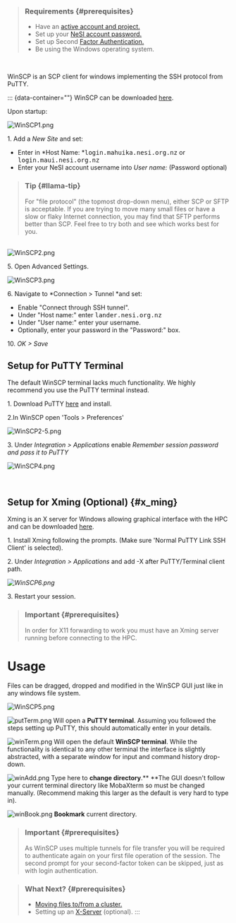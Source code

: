 > ### Requirements {#prerequisites}
>
> -   Have an [active account and
>     project.](https://support.nesi.org.nz/hc/en-gb/sections/360000196195-Accounts-Projects)
> -   Set up your [NeSI account
>     password.](https://support.nesi.org.nz/hc/en-gb/articles/360000335995)
> -   Set up Second [Factor
>     Authentication.](https://support.nesi.org.nz/hc/en-gb/articles/360000203075)
> -   Be using the Windows operating system.

 

WinSCP is an SCP client for windows implementing the SSH protocol from
PuTTY.

::: {data-container=""}
WinSCP can be downloaded [here](https://winscp.net/eng/download.php).

Upon startup:

![WinSCP1.png](https://support.nesi.org.nz/hc/article_attachments/360001342295/WinSCP1.png)

1. Add a *New Site* and set:

-   Enter in *Host Name: *<kbd>login.mahuika.nesi.org.nz</kbd> or
    <kbd>login.maui.nesi.org.nz</kbd>
-   Enter your NeSI account username into *User name:* (Password
    optional)

> ### Tip {#llama-tip}
>
> For \"file protocol\" (the topmost drop-down menu), either SCP or SFTP
> is acceptable. If you are trying to move many small files or have a
> slow or flaky Internet connection, you may find that SFTP performs
> better than SCP. Feel free to try both and see which works best for
> you.

\
![WinSCP2.png](https://support.nesi.org.nz/hc/article_attachments/360001342315/WinSCP2.png)

5\. Open Advanced Settings.

![WinSCP3.png](https://support.nesi.org.nz/hc/article_attachments/360002834335/WinSCP3.png)

6\. Navigate to *Connection \> Tunnel *and set:

-   Enable \"Connect through SSH tunnel\".
-   Under \"Host name:\" enter <kbd>lander.nesi.org.nz</kbd>
-   Under \"User name:\" enter your username.
-   Optionally, enter your password in the \"Password:\" box.

10\. *OK \> Save*

## Setup for PuTTY Terminal

The default WinSCP terminal lacks much functionality. We highly
recommend you use the PuTTY terminal instead.

1\. Download PuTTY [here](https://www.putty.org/) and install.

2.In WinSCP open \'Tools \> Preferences\'

![WinSCP2-5.png](https://support.nesi.org.nz/hc/article_attachments/360001342495/WinSCP2-5.png)

3\. Under *Integration \> Applications* enable *Remember session password
and pass it to PuTTY*

![WinSCP4.png](https://support.nesi.org.nz/hc/article_attachments/360001344315/WinSCP4.png)

 

## Setup for Xming (Optional) {#x_ming}

Xming is an X server for Windows allowing graphical interface with the
HPC and can be downloaded
[here](https://sourceforge.net/projects/xming/).

1\. Install Xming following the prompts. (Make sure \'Normal PuTTY Link
SSH Client\' is selected).

2\. Under *Integration \> Applications* and add -X after PuTTY/Terminal
client path.

*![WinSCP6.png](https://support.nesi.org.nz/hc/article_attachments/360001596916/WinSCP6.png)*

3\. Restart your session.

> ### Important {#prerequisites}
>
> In order for X11 forwarding to work you must have an Xming server
> running before connecting to the HPC.

# Usage

Files can be dragged, dropped and modified in the WinSCP GUI just like
in any windows file system.

![WinSCP5.png](https://support.nesi.org.nz/hc/article_attachments/360001494615/WinSCP5.png)

![putTerm.png](https://support.nesi.org.nz/hc/article_attachments/360001597336/putTerm.png) Will
open a **PuTTY terminal**. Assuming you followed the steps setting up
PuTTY, this should automatically enter in your details.

![winTerm.png](https://support.nesi.org.nz/hc/article_attachments/360001597316/winTerm.png) Will
open the default **WinSCP terminal**. While the functionality is
identical to any other terminal the interface is slightly abstracted,
with a separate window for input and command history drop-down.

![winAdd.png](https://support.nesi.org.nz/hc/article_attachments/360001494635/winAdd.png) Type
here to **change directory**.** **The GUI doesn\'t follow your current
terminal directory like MobaXterm so must be changed
manually. (Recommend making this larger as the default is very hard to
type in).

![winBook.png](https://support.nesi.org.nz/hc/article_attachments/360001599556/winBook.png) **Bookmark**
current directory.

> ### Important {#prerequisites}
>
> As WinSCP uses multiple tunnels for file transfer you will be required
> to authenticate again on your first file operation of the session. The
> second prompt for your second-factor token can be skipped, just as
> with login authentication.

> ### What Next? {#prerequisites}
>
> -   [Moving files to/from a
>     cluster.](https://support.nesi.org.nz/hc/en-gb/articles/360000578455)
> -   Setting up
>     an [X-Server](https://support.nesi.org.nz/hc/en-gb/articles/360001075975)
>     (optional).
:::
